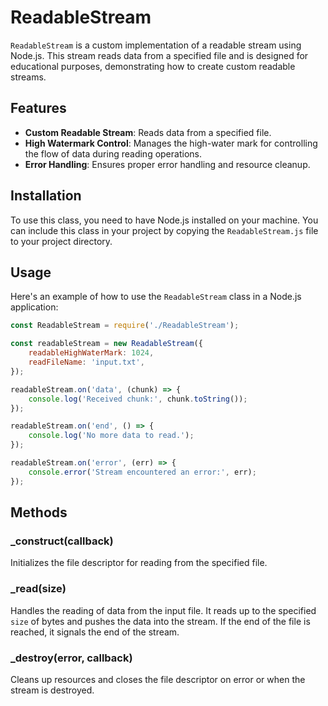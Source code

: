 # ReadableStream

`ReadableStream` is a custom implementation of a readable stream using Node.js. This stream reads data from a specified file and is designed for educational purposes, demonstrating how to create custom readable streams.

## Features

- **Custom Readable Stream**: Reads data from a specified file.
- **High Watermark Control**: Manages the high-water mark for controlling the flow of data during reading operations.
- **Error Handling**: Ensures proper error handling and resource cleanup.

## Installation

To use this class, you need to have Node.js installed on your machine. You can include this class in your project by copying the `ReadableStream.js` file to your project directory.

## Usage

Here's an example of how to use the `ReadableStream` class in a Node.js application:

```javascript
const ReadableStream = require('./ReadableStream');

const readableStream = new ReadableStream({
    readableHighWaterMark: 1024,
    readFileName: 'input.txt',
});

readableStream.on('data', (chunk) => {
    console.log('Received chunk:', chunk.toString());
});

readableStream.on('end', () => {
    console.log('No more data to read.');
});

readableStream.on('error', (err) => {
    console.error('Stream encountered an error:', err);
});
```

## Methods

### _construct(callback)
Initializes the file descriptor for reading from the specified file.

### _read(size)
Handles the reading of data from the input file. It reads up to the specified `size` of bytes and pushes the data into the stream. If the end of the file is reached, it signals the end of the stream.

### _destroy(error, callback)
Cleans up resources and closes the file descriptor on error or when the stream is destroyed.

